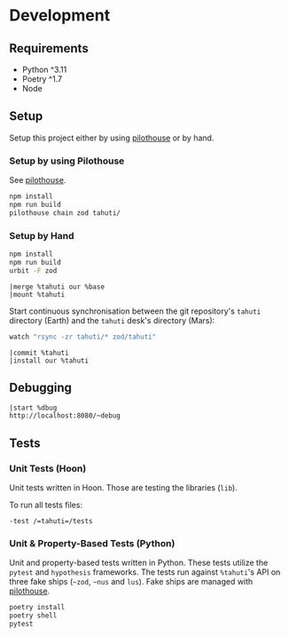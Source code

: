 # Development

## Requirements

- Python ^3.11
- Poetry ^1.7
- Node

## Setup

Setup this project either by using
[pilothouse](https://git.sr.ht/~talfus-laddus/pilothouse) or by hand.

### Setup by using Pilothouse

See [pilothouse](https://git.sr.ht/~talfus-laddus/pilothouse).

```bash
npm install
npm run build
pilothouse chain zod tahuti/
```

### Setup by Hand

```bash
npm install
npm run build
urbit -F zod
```

```hoon
|merge %tahuti our %base
|mount %tahuti
```

Start continuous synchronisation between the git repository's `tahuti`
directory (Earth) and the `tahuti` desk's directory (Mars):

```bash
watch "rsync -zr tahuti/* zod/tahuti"
```

```dojo
|commit %tahuti
|install our %tahuti
```


## Debugging

```
|start %dbug
http://localhost:8080/~debug
```

## Tests

### Unit Tests (Hoon)

Unit tests written in Hoon. Those are testing the libraries (`lib`).

To run all tests files:

```dojo
-test /=tahuti=/tests
```

### Unit & Property-Based Tests (Python)

Unit and property-based tests written in Python. These tests utilize the
`pytest` and `hypothesis` frameworks. The tests run against `%tahuti`'s API
on three fake ships (`~zod`, `~nus` and `lus`). Fake ships are managed
with [pilothouse](https://git.sr.ht/~talfus-laddus/pilothouse).

```bash
poetry install
poetry shell
pytest
```

